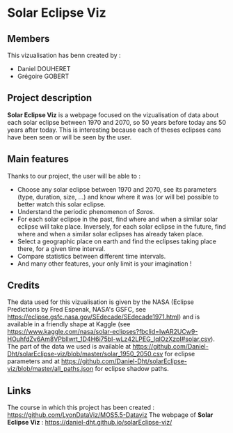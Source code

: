 # Solar Eclipse Viz 

## Members

This vizualisation has benn created by :
* Daniel DOUHERET
* Grégoire GOBERT

## Project description

**Solar Eclipse Viz** is a webpage focused on the vizualisation of data about each solar eclipse between 1970 and 2070, so 50 years before today ans 50 years after today. This is interesting because each of theses eclipses cans have been seen or will be seen by the user. 

## Main features

Thanks to our project, the user will be able to :
* Choose any solar eclipse between 1970 and 2070, see its parameters (type, duration, size, ...) and know where it was (or will be) possible to better watch this solar eclipse.
* Understand the periodic phenomenon of *Saros*.
* For each solar eclipse in the past, find where and when a similar solar eclipse will take place. Inversely, for each solar eclipse in the future, find where and when a similar solar eclipses has already taken place.
* Select a geographic place on earth and find the eclipses taking place there, for a given time interval.
* Compare statistics between different time intervals.
* And many other features, your only limit is your imagination !

## Credits

The data used for this vizualisation is given by the NASA (Eclipse Predictions by Fred Espenak, NASA's GSFC, see https://eclipse.gsfc.nasa.gov/SEdecade/SEdecade1971.html) and is available in a friendly shape at Kaggle (see https://www.kaggle.com/nasa/solar-eclipses?fbclid=IwAR2UCw9-HOuhfdZv6Am8VPbllwrt_1D4H6i75bI-wLz42LPEG_lqIOzXzpI#solar.csv). The part of the data we used is available at https://github.com/Daniel-Dht/solarEclipse-viz/blob/master/solar_1950_2050.csv for eclipse parameters and at https://github.com/Daniel-Dht/solarEclipse-viz/blob/master/all_paths.json for eclipse shadow paths.

## Links
The course in which this project has been created : https://github.com/LyonDataViz/MOS5.5-Dataviz
The webpage of **Solar Eclipse Viz** : https://daniel-dht.github.io/solarEclipse-viz/

